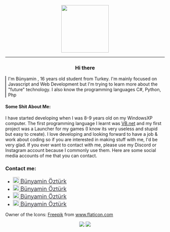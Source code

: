 
<p   align="center"><img src="https://bunyaminozturk.com.tr/i/E7a0s.png" width="150px" /></p>
<hr>
<h3 align="center" > Hi there</h3>

<p style="border-left:2px solid #4d4c52; padding-left:7px; ">I'm Bünyamin , 16 years old student from Turkey. I'm mainly focused on Javascript and Web Development but I'm trying to learn more about the "future" technology. I also know the programming languages C#, Python, Php</br></p>

#### Some Shit About Me:    

I have started developing when I was 8-9 years old on my WindowsXP computer. The first programming language I learnt was [VB.net](https://en.wikipedia.org/wiki/Visual_Basic_.NET) and my first project was a Launcher for my games (I know its very useless and stupid but easy to create). I love developing and looking forward to have a job & work about coding so if you are interested in making stuff with me, I'd be very glad. If you ever want to contact with me, please use my Discord or Instagram account because I commonly use them. Here are some social media accounts of me that you can contact.

### Contact me:

* <div style="text-align:left; text-decoration:none; "><a href="https://www.linkedin.com/in/b%C3%BCnyamin-%C3%B6zt%C3%BCrk-925569186/"><img  src="https://bunyaminozturk.com.tr/i/UC6vu.png" height="auto"  width="20" style="text-decoration:none; "> <span style="font-size:18px; text-decoration:none; color:#36363F; ">Bünyamin Öztürk</span></a></div>

*  <div style="text-align:left; text-decoration:none; "><a href="https://www.instagram.com/bunyamin_oztk55/"><img  src="https://bunyaminozturk.com.tr/i/haqPB.png" height="auto"  width="20" style="text-decoration:none; "> <span style="font-size:18px; text-decoration:none; color:#36363F; ">Bünyamin Öztürk</span></a></div>

*  <div style="text-align:left; text-decoration:none; "><a href="https://www.behance.net/filmlets61c717"><img  src="https://bunyaminozturk.com.tr/i/ymwUZ.png" height="auto"  width="20" style="text-decoration:none; "> <span style="font-size:18px; text-decoration:none; color:#36363F; ">Bünyamin Öztürk</span></a></div>
*  <div style="text-align:left; text-decoration:none; "><a href="https://www.youtube.com/channel/UCate1oe25dDYE0kj8j3Itlw"><img  src="https://bunyaminozturk.com.tr/i/kM6FR.png" height="auto"  width="20" style="text-decoration:none; "> <span style="font-size:18px; text-decoration:none; color:#36363F; ">Bünyamin Öztürk</span></a></div>

<p>Owner of the Icons: <a href="https://www.flaticon.com/de/autoren/freepik" title="Freepik">Freepik</a> from <a href="https://www.flaticon.com/de/" title="Flaticon">www.flaticon.com</a></p>
<p align="center">
<img src="https://github-readme-stats.vercel.app/api?username=Lanson2232&count_private=true&show_icons=true&theme=radical">
<img src="https://github-readme-stats.vercel.app/api/top-langs/?username=Lanson2232&layout=compact">
</p>
